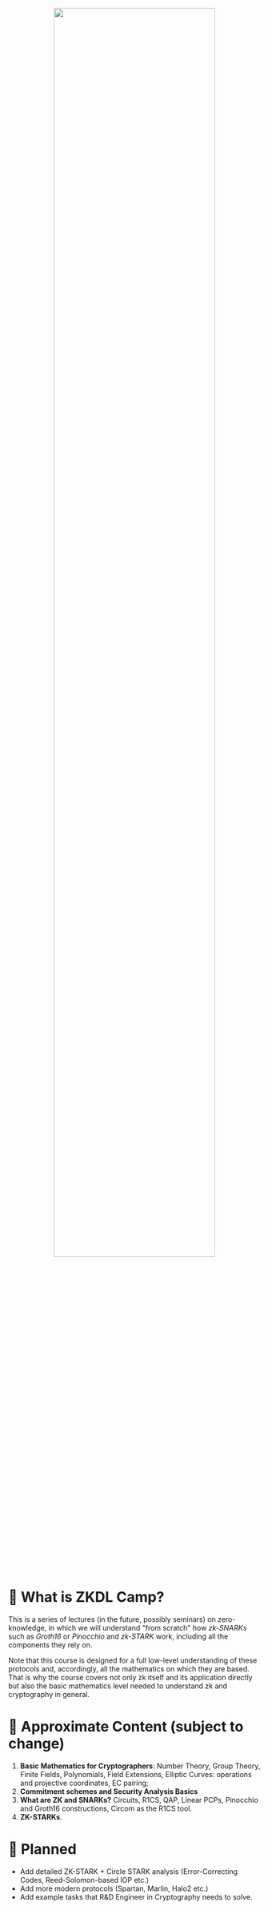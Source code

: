 <p align="center">
<img width="80%" src="https://github.com/user-attachments/assets/9255ba94-16a7-48e9-8ee8-897edeb7b936">
</p>

# :raising_hand: What is ZKDL Camp?
This is a series of lectures (in the future, possibly seminars) on zero-knowledge, in which we will understand "from scratch" how _zk-SNARKs_ such as _Groth16_ or _Pinocchio_ and _zk-STARK_ work, including all the components they rely on.

Note that this course is designed for a full low-level understanding of these protocols and, accordingly, all the mathematics on which they are based. That is why the course covers not only zk itself and its application directly but also the basic mathematics level needed to understand zk and cryptography in general.

# :notebook_with_decorative_cover: Approximate Content (subject to change)

1. **Basic Mathematics for Cryptographers**: Number Theory, Group Theory, Finite Fields, Polynomials, Field Extensions, Elliptic Curves: operations and projective coordinates, EC pairing;
2. **Commitment schemes and Security Analysis Basics**
3. **What are ZK and SNARKs?** Circuits, R1CS, QAP, Linear PCPs, Pinocchio and Groth16 constructions, Circom as the R1CS tool.
4. **ZK-STARKs**.

# :dart: Planned
- Add detailed ZK-STARK + Circle STARK analysis (Error-Correcting Codes, Reed-Solomon-based IOP etc.)
- Add more modern protocols (Spartan, Marlin, Halo2 etc.)
- Add example tasks that R&D Engineer in Cryptography needs to solve.

